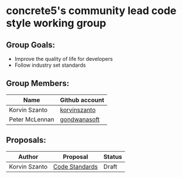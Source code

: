# concrete5's community lead code style working group

## Group Goals:
* Improve the quality of life for developers
* Follow industry set standards

## Group Members:

| Name | Github account |
| ---- | -------------- |
| Korvin Szanto | [korvinszanto][ks-github] |
| Peter McLennan | [gondwanasoft][pm-github] |


## Proposals:

| Author | Proposal | Status |
| ------ | -------- | ------ |
| Korvin Szanto | [Code Standards][proposal-code-standards] | Draft |


[ks-github]: https://github.com/korvinszanto
[pm-github]: https://github.com/gondwanasoft
[proposal-code-standards]: /drafts/code_standards/proposal.md
